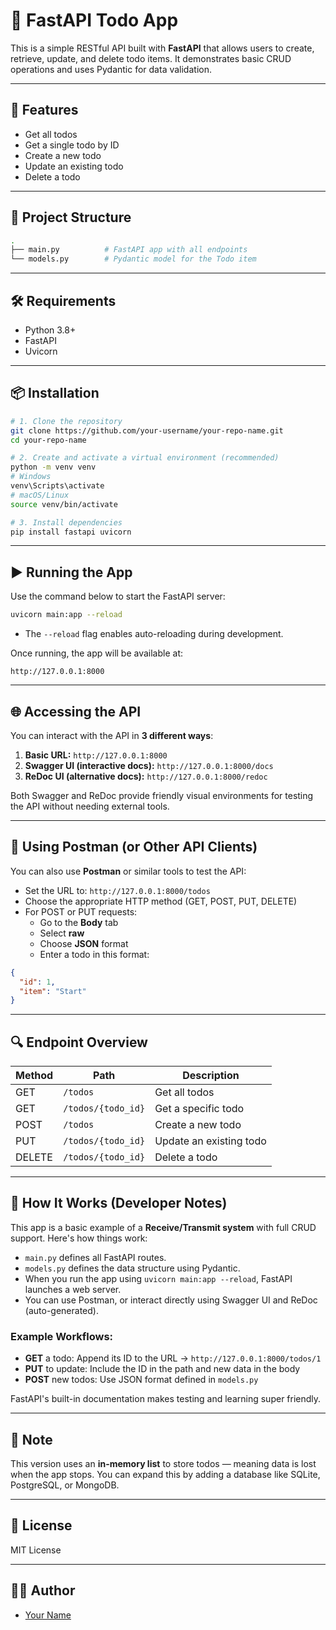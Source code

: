# 📝 FastAPI Todo App

This is a simple RESTful API built with **FastAPI** that allows users to create, retrieve, update, and delete todo items. It demonstrates basic CRUD operations and uses Pydantic for data validation.

---

## 🚀 Features

- Get all todos
- Get a single todo by ID
- Create a new todo
- Update an existing todo
- Delete a todo

---

## 📁 Project Structure

```bash
.
├── main.py          # FastAPI app with all endpoints
└── models.py        # Pydantic model for the Todo item
```

---

## 🛠️ Requirements

- Python 3.8+
- FastAPI
- Uvicorn

---

## 📦 Installation

```bash
# 1. Clone the repository
git clone https://github.com/your-username/your-repo-name.git
cd your-repo-name

# 2. Create and activate a virtual environment (recommended)
python -m venv venv
# Windows
venv\Scripts\activate
# macOS/Linux
source venv/bin/activate

# 3. Install dependencies
pip install fastapi uvicorn
```

---

## ▶️ Running the App

Use the command below to start the FastAPI server:

```bash
uvicorn main:app --reload
```

- The `--reload` flag enables auto-reloading during development.

Once running, the app will be available at:

```text
http://127.0.0.1:8000
```

---

## 🌐 Accessing the API

You can interact with the API in **3 different ways**:

1. **Basic URL:** `http://127.0.0.1:8000`
2. **Swagger UI (interactive docs):** `http://127.0.0.1:8000/docs`
3. **ReDoc UI (alternative docs):** `http://127.0.0.1:8000/redoc`

Both Swagger and ReDoc provide friendly visual environments for testing the API without needing external tools.

---

## 📮 Using Postman (or Other API Clients)

You can also use **Postman** or similar tools to test the API:

- Set the URL to: `http://127.0.0.1:8000/todos`
- Choose the appropriate HTTP method (GET, POST, PUT, DELETE)
- For POST or PUT requests:
  - Go to the **Body** tab
  - Select **raw**
  - Choose **JSON** format
  - Enter a todo in this format:

```json
{
  "id": 1,
  "item": "Start"
}
```

---

## 🔍 Endpoint Overview

| Method | Path               | Description             |
|--------|--------------------|-------------------------|
| GET    | `/todos`           | Get all todos           |
| GET    | `/todos/{todo_id}` | Get a specific todo     |
| POST   | `/todos`           | Create a new todo       |
| PUT    | `/todos/{todo_id}` | Update an existing todo |
| DELETE | `/todos/{todo_id}` | Delete a todo           |

---

## 🧠 How It Works (Developer Notes)

This app is a basic example of a **Receive/Transmit system** with full CRUD support. Here's how things work:

- `main.py` defines all FastAPI routes.
- `models.py` defines the data structure using Pydantic.
- When you run the app using `uvicorn main:app --reload`, FastAPI launches a web server.
- You can use Postman, or interact directly using Swagger UI and ReDoc (auto-generated).

### Example Workflows:
- **GET** a todo: Append its ID to the URL → `http://127.0.0.1:8000/todos/1`
- **PUT** to update: Include the ID in the path and new data in the body
- **POST** new todos: Use JSON format defined in `models.py`

FastAPI's built-in documentation makes testing and learning super friendly.

---

## 🧱 Note

This version uses an **in-memory list** to store todos — meaning data is lost when the app stops. You can expand this by adding a database like SQLite, PostgreSQL, or MongoDB.

---

## 📄 License

MIT License

---

## 👨‍💻 Author

- [Your Name](https://github.com/your-username)